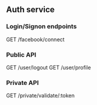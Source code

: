 ## Auth service

### Login/Signon endpoints

GET /facebook/connect


### Public API

GET /user/logout
GET /user/profile


### Private API

GET /private/validate/:token
